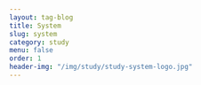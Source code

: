 ```yaml
---
layout: tag-blog
title: System
slug: system
category: study
menu: false
order: 1
header-img: "/img/study/study-system-logo.jpg"
---
```


